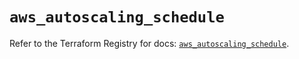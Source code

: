 # `aws_autoscaling_schedule`

Refer to the Terraform Registry for docs: [`aws_autoscaling_schedule`](https://registry.terraform.io/providers/hashicorp/aws/5.51.0/docs/resources/autoscaling_schedule).
